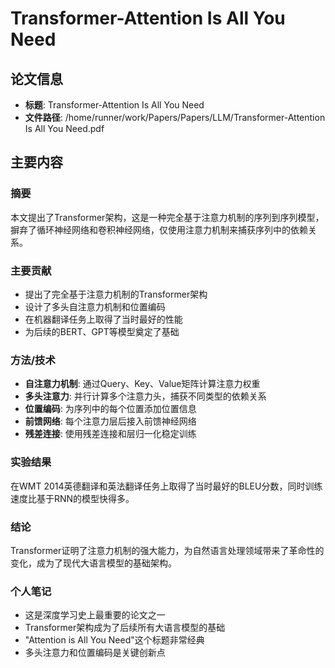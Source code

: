 # Transformer-Attention Is All You Need

## 论文信息
- **标题**: Transformer-Attention Is All You Need
- **文件路径**: /home/runner/work/Papers/Papers/LLM/Transformer-Attention Is All You Need.pdf

## 主要内容

### 摘要

本文提出了Transformer架构，这是一种完全基于注意力机制的序列到序列模型，摒弃了循环神经网络和卷积神经网络，仅使用注意力机制来捕获序列中的依赖关系。

### 主要贡献

- 提出了完全基于注意力机制的Transformer架构
- 设计了多头自注意力机制和位置编码
- 在机器翻译任务上取得了当时最好的性能
- 为后续的BERT、GPT等模型奠定了基础

### 方法/技术

- **自注意力机制**: 通过Query、Key、Value矩阵计算注意力权重
- **多头注意力**: 并行计算多个注意力头，捕获不同类型的依赖关系
- **位置编码**: 为序列中的每个位置添加位置信息
- **前馈网络**: 每个注意力层后接入前馈神经网络
- **残差连接**: 使用残差连接和层归一化稳定训练

### 实验结果

在WMT 2014英德翻译和英法翻译任务上取得了当时最好的BLEU分数，同时训练速度比基于RNN的模型快得多。

### 结论

Transformer证明了注意力机制的强大能力，为自然语言处理领域带来了革命性的变化，成为了现代大语言模型的基础架构。

### 个人笔记

- 这是深度学习史上最重要的论文之一
- Transformer架构成为了后续所有大语言模型的基础
- "Attention is All You Need"这个标题非常经典
- 多头注意力和位置编码是关键创新点


